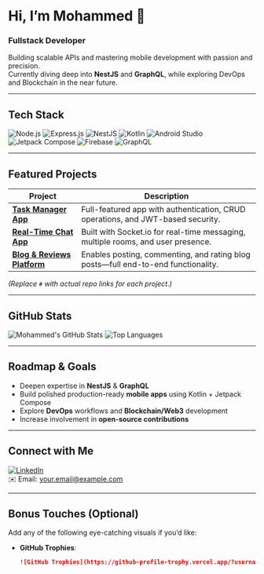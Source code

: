 #  Hi, I’m Mohammed 👋

###  Fullstack Developer  
Building scalable APIs and mastering mobile development with passion and precision.  
Currently diving deep into **NestJS** and **GraphQL**, while exploring DevOps and Blockchain in the near future.

---

##  Tech Stack

![Node.js](https://img.shields.io/badge/Node.js-339933?style=for-the-badge&logo=nodedotjs&logoColor=white)
![Express.js](https://img.shields.io/badge/Express.js-000000?style=for-the-badge&logo=express&logoColor=white)
![NestJS](https://img.shields.io/badge/NestJS-E0234E?style=for-the-badge&logo=nestjs&logoColor=white)
![Kotlin](https://img.shields.io/badge/Kotlin-0095D5?style=for-the-badge&logo=kotlin&logoColor=white)
![Android Studio](https://img.shields.io/badge/Android%20Studio-3DDC84?style=for-the-badge&logo=androidstudio&logoColor=white)
![Jetpack Compose](https://img.shields.io/badge/Jetpack%20Compose-4285F4?style=for-the-badge&logo=jetpackcompose&logoColor=white)
![Firebase](https://img.shields.io/badge/Firebase-FFCA28?style=for-the-badge&logo=firebase&logoColor=black)
![GraphQL](https://img.shields.io/badge/GraphQL-E10098?style=for-the-badge&logo=graphql&logoColor=white)

---

##  Featured Projects

| Project | Description |
|---------|-------------|
| [**Task Manager App**](#) | Full-featured app with authentication, CRUD operations, and JWT-based security. |
| [**Real-Time Chat App**](#) | Built with Socket.io for real-time messaging, multiple rooms, and user presence. |
| [**Blog & Reviews Platform**](#) | Enables posting, commenting, and rating blog posts—full end-to-end functionality. |

*(Replace `#` with actual repo links for each project.)*

---

##  GitHub Stats

![Mohammed's GitHub Stats](https://github-readme-stats.vercel.app/api?username=YOUR_USERNAME&show_icons=true&theme=tokyonight)
![Top Languages](https://github-readme-stats.vercel.app/api/top-langs/?username=YOUR_USERNAME&layout=compact&theme=tokyonight)

---

##  Roadmap & Goals

-  Deepen expertise in **NestJS** & **GraphQL**  
-  Build polished production-ready **mobile apps** using Kotlin + Jetpack Compose  
-  Explore **DevOps** workflows and **Blockchain/Web3** development  
-  Increase involvement in **open-source contributions**  

---

##  Connect with Me

[![LinkedIn](https://img.shields.io/badge/LinkedIn-0A66C2?style=for-the-badge&logo=linkedin&logoColor=white)](https://linkedin.com/in/YOUR_LINKEDIN)  
✉️ Email: [your.email@example.com](mailto:your.email@example.com)

---

##  Bonus Touches (Optional)

Add any of the following eye-catching visuals if you’d like:

- **GitHub Trophies**:  
  ```md
  ![GitHub Trophies](https://github-profile-trophy.vercel.app/?username=YOUR_USERNAME&theme=radical)
